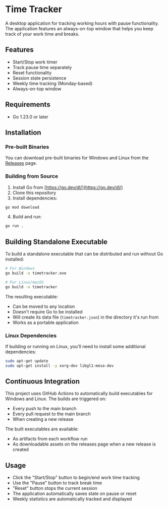 # Time Tracker

A desktop application for tracking working hours with pause functionality. The application features an always-on-top window that helps you keep track of your work time and breaks.

## Features

- Start/Stop work timer
- Track pause time separately
- Reset functionality
- Session state persistence
- Weekly time tracking (Monday-based)
- Always-on-top window

## Requirements

- Go 1.23.0 or later

## Installation

### Pre-built Binaries

You can download pre-built binaries for Windows and Linux from the [Releases](../../releases) page.

### Building from Source

1. Install Go from [https://go.dev/dl/](https://go.dev/dl/)
2. Clone this repository
3. Install dependencies:
```bash
go mod download
```
4. Build and run:
```bash
go run .
```

## Building Standalone Executable

To build a standalone executable that can be distributed and run without Go installed:

```bash
# For Windows
go build -o timetracker.exe

# For Linux/macOS
go build -o timetracker
```

The resulting executable:
- Can be moved to any location
- Doesn't require Go to be installed
- Will create its data file (`timetracker.json`) in the directory it's run from
- Works as a portable application

### Linux Dependencies

If building or running on Linux, you'll need to install some additional dependencies:
```bash
sudo apt-get update
sudo apt-get install -y xorg-dev libgl1-mesa-dev
```

## Continuous Integration

This project uses GitHub Actions to automatically build executables for Windows and Linux. The builds are triggered on:
- Every push to the main branch
- Every pull request to the main branch
- When creating a new release

The built executables are available:
- As artifacts from each workflow run
- As downloadable assets on the releases page when a new release is created

## Usage

- Click the "Start/Stop" button to begin/end work time tracking
- Use the "Pause" button to track break time
- "Reset" button stops the current session
- The application automatically saves state on pause or reset
- Weekly statistics are automatically tracked and displayed 